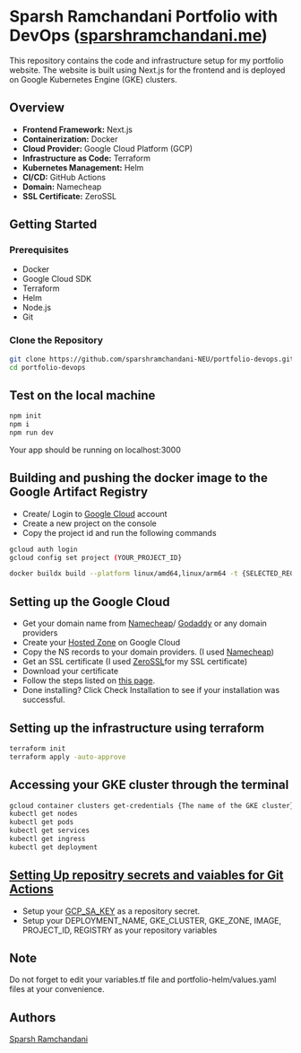 # Sparsh Ramchandani Portfolio with DevOps ([sparshramchandani.me](https://sparshramchandani.me/))
This repository contains the code and infrastructure setup for my portfolio website. The website is built using Next.js for the frontend and is deployed on Google Kubernetes Engine (GKE) clusters. 

## Overview

- **Frontend Framework:** Next.js
- **Containerization:** Docker
- **Cloud Provider:** Google Cloud Platform (GCP)
- **Infrastructure as Code:** Terraform
- **Kubernetes Management:** Helm
- **CI/CD:** GitHub Actions
- **Domain:** Namecheap
- **SSL Certificate:** ZeroSSL

## Getting Started

### Prerequisites

- Docker
- Google Cloud SDK
- Terraform
- Helm
- Node.js
- Git

### Clone the Repository

```bash
git clone https://github.com/sparshramchandani-NEU/portfolio-devops.git
cd portfolio-devops
```

## Test on the local machine
```bash
npm init
npm i
npm run dev
```
Your app should be running on localhost:3000

## Building and pushing the docker image to the Google Artifact Registry
- Create/ Login to [Google Cloud](https://cloud.google.com/) account
- Create a new project on the console
- Copy the project id and run the following commands
```bash
gcloud auth login                                      
gcloud config set project (YOUR_PROJECT_ID}
```

```bash
docker buildx build --platform linux/amd64,linux/arm64 -t {SELECTED_REGION}-docker.pkg.dev/{YOUR_PROJECT_ID}/{IMAGE}:latest --output type=registry .
```

## Setting up the Google Cloud
- Get your domain name from [Namecheap](https://www.namecheap.com/)/ [Godaddy](https://www.godaddy.com/) or any domain providers
- Create your [Hosted Zone](https://cloud.google.com/dns/docs/zones) on Google Cloud
- Copy the NS records to your domain providers. (I used [Namecheap](https://www.namecheap.com/support/knowledgebase/article.aspx/434/2237/how-do-i-set-up-host-records-for-a-domain/))
- Get an SSL certificate (I used [ZeroSSL](https://zerossl.com/)for my SSL certificate)
- Download your certificate
- Follow the steps listed on [this page](https://help.zerossl.com/hc/en-us/articles/360058295994-Installing-SSL-Certificate-on-Google-App-Engine).
- Done installing? Click Check Installation to see if your installation was successful.

## Setting up the infrastructure using terraform
```bash
terraform init
terraform apply -auto-approve
```

## Accessing your GKE cluster through the terminal
```bash
gcloud container clusters get-credentials {The name of the GKE cluster} --region {The region to deploy resources} --project {The ID of the Google Cloud project}
kubectl get nodes
kubectl get pods
kubectl get services
kubectl get ingress
kubectl get deployment
```

## [Setting Up repositry secrets and vaiables for Git Actions]([url](https://docs.github.com/en/actions/security-guides/using-secrets-in-github-actions)) 
- Setup your [GCP_SA_KEY](https://cloud.google.com/iam/docs/keys-create-delete) as a repository secret.
- Setup your DEPLOYMENT_NAME, GKE_CLUSTER, GKE_ZONE, IMAGE, PROJECT_ID, REGISTRY as your repository variables

## Note
Do not forget to edit your variables.tf file and portfolio-helm/values.yaml files at your convenience.

## Authors
[Sparsh Ramchandani](https://www.linkedin.com/in/sparsh-ramchandani)
